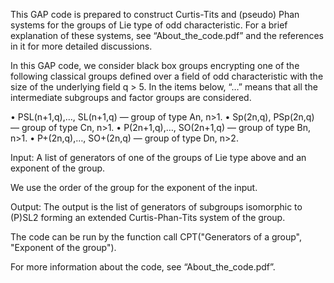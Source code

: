 This GAP code is prepared to construct Curtis-Tits and (pseudo) Phan systems for the groups of Lie type of odd characteristic. For a brief explanation of these systems, see “About_the_code.pdf” and the references in it for more detailed discussions.

In this GAP code, we consider black box groups encrypting one of the following classical groups defined over a field of odd characteristic with the size of the underlying field q > 5. In the items below, “…” means that all the intermediate subgroups and factor groups are considered. 

• PSL(n+1,q),…, SL(n+1,q) — group of type An, n>1.
• Sp(2n,q), PSp(2n,q) — group of type Cn, n>1.
• P(2n+1,q),…, SO(2n+1,q) — group of type Bn, n>1.
• P+(2n,q),…, SO+(2n,q) — group of type Dn, n>2.

Input: A list of generators of one of the groups of Lie type above and an exponent of the group. 

We use the order of the group for the exponent of the input.

Output: The output is the list of generators of subgroups isomorphic to (P)SL2 forming an extended Curtis-Phan-Tits system of the group.

The code can be run by the function call CPT("Generators of a group", "Exponent of the group").

For more information about the code, see “About_the_code.pdf”.
